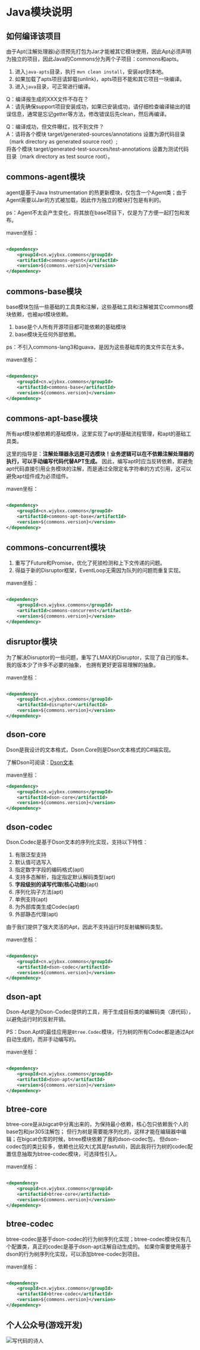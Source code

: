# Java模块说明

## 如何编译该项目

由于Apt(注解处理器)必须预先打包为Jar才能被其它模块使用，因此Apt必须声明为独立的项目，因此Java的Commons分为两个子项目：commons和apts。

1. 进入`java-apts`目录，执行 `mvn clean install`，安装apt到本地。
2. 如果加载了apts项目请卸载(unlink)，apts项目不能和其它项目一块编译。
3. 进入`java`目录，可正常进行编译。

Q：编译报生成的XXX文件不存在？  
A：请先确保support项目安装成功，如果已安装成功，请仔细检查编译输出的错误信息，通常是忘记getter等方法，修改错误后先clean，然后再编译。

Q：编译成功，但文件曝红，找不到文件？  
A：请将各个模块 target/generated-sources/annotations 设置为源代码目录（mark directory as generated source root）;   
将各个模块 target/generated-test-sources/test-annotations 设置为测试代码目录（mark directory as test source root）。

## commons-agent模块

agent是基于Java Instrumentation 的热更新模块，仅包含一个Agent类；由于Agent需要以Jar的方式被加载，因此作为独立的模块打包是有利的。

ps：Agent不太会产生变化，将其放在base项目下，仅是为了方便一起打包和发布。

maven坐标：

```xml

<dependency>
    <groupId>cn.wjybxx.commons</groupId>
    <artifactId>commons-agent</artifactId>
    <version>${commons.version}</version>
</dependency>
```

## commons-base模块

base模块包括一些基础的工具类和注解，这些基础工具和注解被其它commons模块依赖，也被apt模块依赖。

1. base是个人所有开源项目都可能依赖的基础模块
2. base模块无任何外部依赖。

ps：不引入commons-lang3和guava，是因为这些基础库的类文件实在太多。

maven坐标：

```xml

<dependency>
    <groupId>cn.wjybxx.commons</groupId>
    <artifactId>commons-base</artifactId>
    <version>${commons.version}</version>
</dependency>
```

## commons-apt-base模块

所有apt模块都依赖的基础模块，这里实现了apt的基础流程管理，和apt的基础工具类。

这里的指导是：**注解处理器永远是可选模块！业务逻辑可以在不依赖注解处理器的执行，可以手动编写代码代替APT生成。**
因此，编写apt时应当反转依赖，即避免apt代码直接引用业务模块的注解，而是通过全限定名字符串的方式引用，这可以避免apt组件成为必须组件。

maven坐标：

```xml

<dependency>
    <groupId>cn.wjybxx.commons</groupId>
    <artifactId>commons-apt-base</artifactId>
    <version>${commons.version}</version>
</dependency>
```

## commons-concurrent模块

1. 重写了Future和Promise，优化了死锁检测和上下文传递的问题。
2. 得益于新的Disruptor框架，EventLoop无需因为队列的问题而重复实现。

maven坐标：

```xml

<dependency>
    <groupId>cn.wjybxx.commons</groupId>
    <artifactId>commons-concurrent</artifactId>
    <version>${commons.version}</version>
</dependency>
```

## disruptor模块

为了解决Disruptor的一些问题，重写了LMAX的Disruptor，实现了自己的版本。我的版本少了许多不必要的抽象，
也拥有更好更容易理解的抽象。

maven坐标：

```xml

<dependency>
    <groupId>cn.wjybxx.commons</groupId>
    <artifactId>disruptor</artifactId>
    <version>${commons.version}</version>
</dependency>
```

## dson-core

Dson是我设计的文本格式，Dson.Core则是Dson文本格式的C#端实现。

了解Dson可阅读：[Dson文本](../docs/Dson.md)

maven坐标：

```xml
<dependency>
    <groupId>cn.wjybxx.commons</groupId>
    <artifactId>dson-core</artifactId>
    <version>${commons.version}</version>
</dependency>
```

## dson-codec

Dson.Codec是基于Dson文本的序列化实现，支持以下特性：

1. 有限泛型支持
2. 默认值可选写入
3. 指定数字字段的编码格式(apt)
4. 支持多态解析，指定指定默认解码类型(apt)
5. **字段级别的读写代理(核心功能)**(apt)
6. 序列化钩子方法(apt)
7. 单例支持(apt)
8. 为外部库类生成Codec(apt)
9. 外部静态代理(apt)

由于我们提供了强大灵活的Apt，因此不支持运行时反射编解码类型。

maven坐标：

```xml

<dependency>
    <groupId>cn.wjybxx.commons</groupId>
    <artifactId>dson-codec</artifactId>
    <version>${commons.version}</version>
</dependency>
```

## dson-apt

Dson-Apt是为Dson-Codec提供的工具，用于生成目标类的编解码类（源代码），以避免运行时的反射开销。

PS：Dson.Apt的最佳应用是`Btree.Codec`模块，行为树的所有Codec都是通过Apt自动生成的，而非手动编写的。

maven坐标：

```xml

<dependency>
    <groupId>cn.wjybxx.commons</groupId>
    <artifactId>dson-apt</artifactId>
    <version>${commons.version}</version>
</dependency>
```

## btree-core

btree-core是从bigcat中分离出来的，为保持最小依赖，核心包只依赖我个人的base包和jsr305注解包；
但行为树是需要能序列化的，这样才能在编辑器中编辑；在bigcat仓库的时候，btree模块依赖了我的dson-codec包，
但dson-codec包的类比较多，依赖也比较大(尤其是fastutil)，因此我将行为树的codec配置信息抽取为btree-codec模块，可选择性引入。

maven坐标：
```xml

<dependency>
    <groupid>cn.wjybxx.commons</groupid>
    <artifactid>btree-core</artifactid>
    <version>${commons.version}</version>
</dependency>
```

## btree-codec

btree-codec是基于dson-codec的行为树序列化实现；btree-codec模块仅有几个配置类，真正的codec是基于dson-apt注解自动生成的。
如果你需要使用基于dson的行为树序列化实现，可以添加btree-codec到项目。

maven坐标：
```xml

<dependency>
    <groupId>cn.wjybxx.commons</groupId>
    <artifactId>btree-codec</artifactId>
    <version>${commons.version}</version>
</dependency>
```

## 个人公众号(游戏开发)

![写代码的诗人](https://github.com/hl845740757/commons/blob/dev/docs/res/qrcode_for_wjybxx.jpg)
